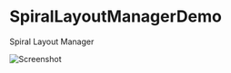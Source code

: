 # SpiralLayoutManagerDemo
Spiral Layout Manager


![Screenshot](https://github.com/rahullink1415/SpiralLayoutManagerDemo/blob/d8c9a9567dc2f1a85e4eea859af604e13548a75d/Screenshot_1646736632.png)
